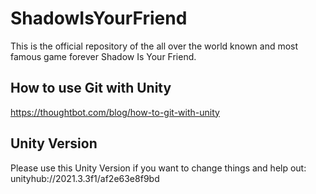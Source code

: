 # ShadowIsYourFriend
This is the official repository of the all over the world known and most famous game forever Shadow Is Your Friend.

## How to use Git with Unity
https://thoughtbot.com/blog/how-to-git-with-unity

## Unity Version
Please use this Unity Version if you want to change things and help out: 
unityhub://2021.3.3f1/af2e63e8f9bd
